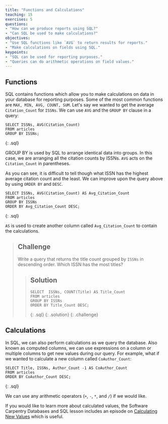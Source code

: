 ```yaml
---
title: "Functions and Calculations"
teaching: 15
exercises: 5
questions:
- "How can we produce reports using SQL?"
- "Can SQL be used to make calculations?"
objectives:
- "Use SQL functions like `AVG` to return results for reports."
- "Make calculations on fields using SQL."
keypoints:
- "SQL can be used for reporting purposes."
- "Queries can do arithmetic operations on field values."
---
```


## Functions

SQL contains functions which allow you to make calculations on data in your database for reporting purposes. Some of the most common functions are `MAX, MIN, AVG, COUNT, SUM`. Let's say we wanted to get the average `Citation_Count` for `ISSNs`. We can use `AVG` and the `GROUP BY` clause in a query:

~~~
SELECT ISSNs, AVG(Citation_Count)
FROM articles
GROUP BY ISSNs;
~~~
{: .sql}

GROUP BY is used by SQL to arrange identical data into groups. In this case, we are arranging all the citation counts by ISSNs. `AVG` acts on the `Citation_Count` in parentheses.

As you can see, it is difficult to tell though what ISSN has the highest average citation count and the least. We can improve upon the query above by using `ORDER BY` and `DESC`. 

~~~
SELECT ISSNs, AVG(Citation_Count) AS Avg_Citation_Count
FROM articles
GROUP BY ISSNs 
ORDER BY Avg_Citation_Count DESC;
~~~
{: .sql}

`AS` is used to create another column called `Avg_Citation_Count` to contain the calculations.

> ## Challenge
> Write a query that returns the title count grouped by `ISSNs` in descending order. Which ISSN has the most titles?
>
> > ## Solution
> > ~~~
> > SELECT  ISSNs, COUNT(Title) AS Title_Count
> > FROM articles
> > GROUP BY ISSNs
> > ORDER BY Title_Count DESC;
> > ~~~
> > {: .sql}
> {: .solution}
{: .challenge}


## Calculations

In SQL, we can also perform calculations as we query the database. Also known as computed columns, we can use expressions on a column or multiple columns to get new values during our query. For example, what if we wanted to calculate a new column called `CoAuthor_Count`:

~~~
SELECT Title, ISSNs, Author_Count -1 AS CoAuthor_Count
FROM articles
ORDER BY CoAuthor_Count DESC;
~~~
{: .sql}

We can use any arithmetic operators (`+`, `-`, `*`, and `/`) if we would like. 

If you would like to learn more about calculated values, the Software Carpentry Databases and SQL lesson includes an episode on [Calculating New Values](https://swcarpentry.github.io/sql-novice-survey/04-calc/index.html) which is useful. 

